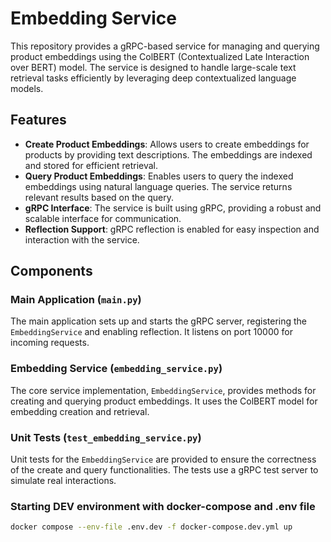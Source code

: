 # Embedding Service

This repository provides a gRPC-based service for managing and querying product embeddings using the ColBERT (Contextualized Late Interaction over BERT) model. The service is designed to handle large-scale text retrieval tasks efficiently by leveraging deep contextualized language models.

## Features

- **Create Product Embeddings**: Allows users to create embeddings for products by providing text descriptions. The embeddings are indexed and stored for efficient retrieval.
- **Query Product Embeddings**: Enables users to query the indexed embeddings using natural language queries. The service returns relevant results based on the query.
- **gRPC Interface**: The service is built using gRPC, providing a robust and scalable interface for communication.
- **Reflection Support**: gRPC reflection is enabled for easy inspection and interaction with the service.

## Components

### Main Application (`main.py`)

The main application sets up and starts the gRPC server, registering the `EmbeddingService` and enabling reflection. It listens on port 10000 for incoming requests.

### Embedding Service (`embedding_service.py`)

The core service implementation, `EmbeddingService`, provides methods for creating and querying product embeddings. It uses the ColBERT model for embedding creation and retrieval.

### Unit Tests (`test_embedding_service.py`)

Unit tests for the `EmbeddingService` are provided to ensure the correctness of the create and query functionalities. The tests use a gRPC test server to simulate real interactions.

### Starting DEV environment with docker-compose and .env file
```bash
docker compose --env-file .env.dev -f docker-compose.dev.yml up
```